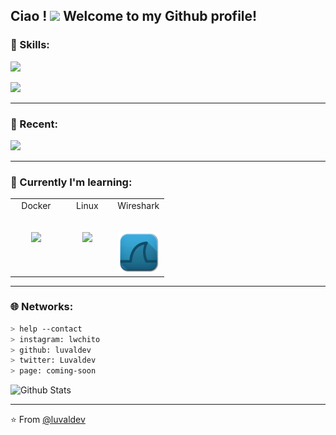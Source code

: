 <h2> Ciao ! <img src="https://github.com/user-attachments/assets/85207351-2e8c-41b9-8206-003d465ce90a" width="40"> Welcome to my Github profile! </h2> 
<!-- 
<img src="https://media.giphy.com/media/mGcNjsfWAjY5AEZNw6/giphy.gif" width="50">
-->

### :wrench: Skills:

<p>
  <a href="https://skillicons.dev">
    <img src="https://skillicons.dev/icons?i=java,bun,c,cpp,astro"/>
    <p>
    <img src="https://skillicons.dev/icons?i=vscode,figma,obsidian,photoshop,xd"/>
  </a>
</p>

---
### :wrench: Recent:

<p>
  <a href="https://skillicons.dev">
    <img src="https://skillicons.dev/icons?i=html,css,js,nodejs"/>
  </a>
</p>


---

### 📕 Currently I'm learning:

<table>
  <tbody>
    <tr valign="top">
      <td width="33%" align="center">
        <span>Docker </span><br><br><br>
        <img height="64px" src="https://skillicons.dev/icons?i=docker">
      </td>
      <td width="33%" align="center">
        <span>Linux </span><br><br><br>
        <img height="64px" src="https://skillicons.dev/icons?i=arch">
      </td>
      <td width="33%" align="center">
        <span>Wireshark </span><br><br><br>
        <img height="64px" src="resources/Apps-Wireshark-icon.png">
      </td>
    </tr>
  </tbody>
</table>


---

### 🌐 Networks:

````bash
> help --contact
> instagram: lwchito
> github: luvaldev
> twitter: Luvaldev
> page: coming-soon
````

<img src="https://raw.githubusercontent.com/mayhemantt/mayhemantt/Update/svg/Bottom.svg" alt="Github Stats" />

---
⭐️ From [@luvaldev](https://github.com/luvaldev)



